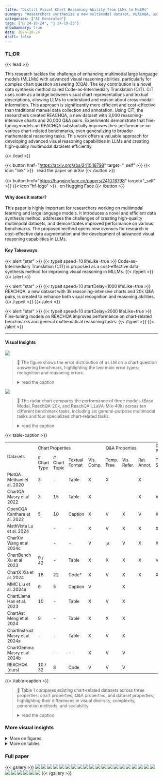 ```yaml
---
title: "Distill Visual Chart Reasoning Ability from LLMs to MLLMs"
summary: "Researchers synthesize a new multimodal dataset, REACHQA, using code as an intermediary to efficiently distill visual chart reasoning abilities from LLMs to MLLMs."
categories: ["AI Generated"]
tags: ["🔖 24-10-24", "🤗 24-10-25"]
showSummary: true
date: 2024-10-24
draft: false
---
```


### TL;DR


{{< lead >}}

This research tackles the challenge of enhancing multimodal large language models (MLLMs) with advanced visual reasoning abilities, particularly for complex chart question answering (CQA).  The key contribution is a novel data synthesis method called Code-as-Intermediary Translation (CIT). CIT uses code as a bridge between visual chart representations and textual descriptions, allowing LLMs to understand and reason about cross-modal information.  This approach is significantly more efficient and cost-effective than traditional manual data collection and annotation.  Using CIT, the researchers created REACHQA, a new dataset with 3,000 reasoning-intensive charts and 20,000 Q&A pairs.  Experiments demonstrate that fine-tuning models on REACHQA substantially improves their performance on various chart-related benchmarks, even generalizing to broader mathematical reasoning tasks.  This work offers a valuable approach for developing advanced visual reasoning capabilities in LLMs and creating high-quality multimodal datasets efficiently.

{{< /lead >}}


{{< button href="https://arxiv.org/abs/2410.18798" target="_self" >}}
{{< icon "link" >}} &nbsp; read the paper on arXiv
{{< /button >}}
<br><br>
{{< button href="https://huggingface.co/papers/2410.18798" target="_self" >}}
{{< icon "hf-logo" >}} &nbsp; on Hugging Face
{{< /button >}}

#### Why does it matter?
This paper is highly important for researchers working on multimodal learning and large language models.  It introduces a novel and efficient data synthesis method, addresses the challenges of creating high-quality multimodal datasets, and demonstrates improved performance on various benchmarks.  The proposed method opens new avenues for research in cost-effective data augmentation and the development of advanced visual reasoning capabilities in LLMs.
#### Key Takeaways

{{< alert "star" >}}
{{< typeit speed=10 lifeLike=true >}} Code-as-Intermediary Translation (CIT) is proposed as a cost-effective data synthesis method for improving visual reasoning in MLLMs. {{< /typeit >}}
{{< /alert >}}

{{< alert "star" >}}
{{< typeit speed=10 startDelay=1000 lifeLike=true >}} REACHQA, a new dataset with 3k reasoning-intensive charts and 20k Q&A pairs, is created to enhance both visual recognition and reasoning abilities. {{< /typeit >}}
{{< /alert >}}

{{< alert "star" >}}
{{< typeit speed=10 startDelay=2000 lifeLike=true >}} Fine-tuning models on REACHQA improves performance on chart-related benchmarks and general mathematical reasoning tasks. {{< /typeit >}}
{{< /alert >}}

------
#### Visual Insights



![](figures/figures_2_0.png)

> 🔼 The figure shows the error distribution of a LLM on a chart question answering benchmark, highlighting the two main error types: recognition and reasoning errors.
> <details>
> <summary>read the caption</summary>
> Figure 1: Error distribution of incorrect answers by MiniCPM-V2.5-Llama3 (Yao et al., 2024) on ChartQA test set (Masry et al., 2022), as judged by GPT-40. We present an example chart from ChartQA along with two error cases: one for recognition and one for reasoning. The 'Other Errors' include question misunderstood errors, knowledge and hallucination errors, or refusal to answer.
> </details>





![](charts/charts_9_1.png)

> 🔼 The radar chart compares the performance of three models (Base Model, ReachQA-20k, and ReachQA-LLaVA-Mix-40k) across ten different benchmark tasks, including six general-purpose multimodal tasks and four specialized chart-related tasks.
> <details>
> <summary>read the caption</summary>
> Figure 4: Performance comparison of models on 6 general tasks and 4 specialized tasks.
> </details>





{{< table-caption >}}
<table id='2' style='font-size:14px'><tr><td rowspan="2">Datasets</td><td colspan="4">Chart Properties</td><td colspan="3">Q&A Properties</td><td colspan="3">Dataset Properties</td></tr><tr><td># Chart Type</td><td># Chart Topic</td><td>Textual Format</td><td>Vis. Comp.</td><td>Temp. Free</td><td>Vis. Refer.</td><td>Rat. Annot.</td><td>Train Set</td><td>Test Set</td><td>Scal.</td></tr><tr><td>PlotQA Methani et al. 2020</td><td>3</td><td>-</td><td>Table</td><td>X</td><td>X</td><td></td><td>X</td><td></td><td></td><td>X</td></tr><tr><td>ChartQA Masry et al. 2022</td><td>3</td><td>15</td><td>Table</td><td>X</td><td></td><td></td><td>X</td><td>V</td><td></td><td>X</td></tr><tr><td>OpenCQA Kanthara et al. 2022</td><td>5</td><td>10</td><td>Caption</td><td>X</td><td>V</td><td>X</td><td>V</td><td>X</td><td></td><td>X</td></tr><tr><td>MathVista Lu et al. 2024</td><td></td><td>-</td><td>-</td><td>X</td><td>V</td><td>X</td><td>X</td><td>X</td><td></td><td>X</td></tr><tr><td>CharXiv Wang et al 2024c</td><td></td><td>-</td><td>-</td><td>V</td><td>メ</td><td>V</td><td>X</td><td>X</td><td></td><td>X</td></tr><tr><td>ChartBench Xu et al 2023</td><td>9 / 42</td><td>-</td><td>Table</td><td>X</td><td>X</td><td>X</td><td>X</td><td>V</td><td></td><td>V</td></tr><tr><td>ChartX Xia et al. 2024</td><td>18</td><td>22</td><td>Code*</td><td>X</td><td>V</td><td>X</td><td>X</td><td>X</td><td></td><td>V</td></tr><tr><td>MMC Liu et al. 2024a</td><td>6</td><td>5</td><td>Caption</td><td>V</td><td></td><td>X</td><td></td><td></td><td></td><td>メ</td></tr><tr><td>ChartLlama Han et al. 2023</td><td>10</td><td>-</td><td>Table</td><td>X</td><td>V</td><td>X</td><td></td><td></td><td>V</td><td>V</td></tr><tr><td>ChartAst Meng et al. 2024</td><td>9</td><td>-</td><td>Table</td><td>X</td><td>X</td><td>X</td><td></td><td></td><td>X</td><td>メ</td></tr><tr><td>ChartInstruct Masry et al. 2024a</td><td>-</td><td>-</td><td>Table</td><td>X</td><td>V</td><td>X</td><td></td><td></td><td>X</td><td>メ</td></tr><tr><td>ChartGemma Masry et al. 2024b</td><td></td><td>-</td><td>-</td><td>X</td><td>V</td><td>V</td><td></td><td></td><td>X</td><td>メ</td></tr><tr><td>REACHQA (ours)</td><td>10 / 32</td><td>8</td><td>Code</td><td>V</td><td>V</td><td>V</td><td></td><td></td><td>V</td><td>V</td></tr></table>{{< /table-caption >}}

> 🔼 Table 1 compares existing chart-related datasets across three properties: chart properties, Q&A properties, and dataset properties, highlighting their differences in visual diversity, complexity, generation methods, and scalability.
> <details>
> <summary>read the caption</summary>
> Table 1: Comparison of existing chart-related datasets across three properties. Only the chart question-answering (CQA) task is considered, despite some datasets having multiple tasks. Abbreviations: Vis.=visual, Comp.=complexity, Temp.=template, Refer.=Reference, Reas.=reasoning, Rat. rationale, Annot.=annotation and Scal.=scalable. Cells marked with 'X' indicate mixed attributes (e.g., partially template-based; scalable Q&A but non-scalable chart data.). “*” indicates that while the chart-plotting codes are public, the Q&A generation still relies on data tables.
> </details>



### More visual insights

<details>
<summary>More on figures
</summary>


![](figures/figures_5_0.png)

> 🔼 The figure illustrates the Code-as-Intermediary Translation (CIT) method used to create the REACHQA dataset, showing the process from seed codes to final data.
> <details>
> <summary>read the caption</summary>
> Figure 2: Overview of the Code-as-Intermediary Translation (CIT) method for synthesizing multimodal instruction data. The process begins with 33 seed codes and generates plot codes across various chart types, topics, and complexity levels through the Self-Instruct and Evol-Instruct stages. The chart set and instruction set are constructed bi-directionally, and the final filtered data yields REACHQA, a dataset for distilling visual chart reasoning abilities from LLMs to MLLMs.
> </details>



![](figures/figures_10_0.png)

> 🔼 The figure shows the error distribution of a language model on a chart question answering benchmark, highlighting the proportions of errors due to misrecognition and reasoning mistakes.
> <details>
> <summary>read the caption</summary>
> Figure 1: Error distribution of incorrect answers by MiniCPM-V2.5-Llama3 (Yao et al., 2024) on ChartQA test set (Masry et al., 2022), as judged by GPT-40. We present an example chart from ChartQA along with two error cases: one for recognition and one for reasoning. The 'Other Errors' include question misunderstood errors, knowledge and hallucination errors, or refusal to answer.
> </details>



![](figures/figures_17_0.png)

> 🔼 Figure 6 shows visualizations of charts from various datasets, highlighting the visual diversity and complexity of REACHQA compared to other datasets.
> <details>
> <summary>read the caption</summary>
> Figure 6: Visualizations of different chart-related training datasets. As shown, REACHQA and ChartGemma exhibit higher chart richness compared to several other datasets. But the charts in ChartGemma require manual collection from multiple sources (Masry et al., 2024b).
> </details>



![](figures/figures_17_1.png)

> 🔼 Figure 6 shows visualizations of charts from various datasets, highlighting the increased visual complexity and diversity of REACHQA compared to other datasets.
> <details>
> <summary>read the caption</summary>
> Figure 6: Visualizations of different chart-related training datasets. As shown, REACHQA and ChartGemma exhibit higher chart richness compared to several other datasets. But the charts in ChartGemma require manual collection from multiple sources (Masry et al., 2024b).
> </details>



![](figures/figures_17_2.png)

> 🔼 Figure 6 shows visualizations of charts from various chart datasets, highlighting the increased visual complexity and diversity in REACHQA compared to other datasets.
> <details>
> <summary>read the caption</summary>
> Figure 6: Visualizations of different chart-related training datasets. As shown, REACHQA and ChartGemma exhibit higher chart richness compared to several other datasets. But the charts in ChartGemma require manual collection from multiple sources (Masry et al., 2024b).
> </details>



![](figures/figures_17_3.png)

> 🔼 Figure 6 visualizes charts from various chart datasets, highlighting the increased complexity and diversity of charts in REACHQA compared to other datasets.
> <details>
> <summary>read the caption</summary>
> Figure 6: Visualizations of different chart-related training datasets. As shown, REACHQA and ChartGemma exhibit higher chart richness compared to several other datasets. But the charts in ChartGemma require manual collection from multiple sources (Masry et al., 2024b).
> </details>



</details>




<details>
<summary>More on tables
</summary>


{{< table-caption >}}
<table id='5' style='font-size:14px'><tr><td>Input</td><td>Acc.</td><td>Reas. Comp.</td><td>Vis. Refer.</td><td>Cost ($)</td></tr><tr><td>Table</td><td>2.72</td><td>2.51</td><td>1.19</td><td>0.047</td></tr><tr><td>Code</td><td>2.60</td><td>2.56</td><td>2.15</td><td>0.092</td></tr><tr><td>Chart</td><td>1.91</td><td>1.53</td><td>2.36</td><td>0.107</td></tr></table>{{< /table-caption >}}
> 🔼 {{ table.description }}
> <details>
> <summary>read the caption</summary>
> {{ table.caption }}
> </details>


> Table 1 compares existing chart-related datasets across three properties: Q&A properties, chart properties, and dataset properties, highlighting their differences in terms of textual/visual format, complexity, templates, visual complexity, type, topic, scalability, rationale, training/test sets, and free reference annotations.


{{< table-caption >}}
<table id='8' style='font-size:14px'><tr><td>Statistics</td><td>Train Set</td><td>Test Set</td></tr><tr><td>Total charts</td><td>3,249</td><td>500</td></tr><tr><td>- # Chart types</td><td>10 / 32</td><td>10 / 32</td></tr><tr><td>- # Overlay plots</td><td>1,030</td><td>220</td></tr><tr><td>- # Multiple plots</td><td>593</td><td>251</td></tr><tr><td>- Average size (px)</td><td>2480x1571</td><td>2798 x 1601</td></tr><tr><td>Unique questions</td><td>19, 963</td><td>2,000</td></tr><tr><td>- # Reco. per chart</td><td>2.53</td><td>2</td></tr><tr><td>- # Reas. per chart</td><td>3.62</td><td>2</td></tr><tr><td>Avg. Reco. Q. length</td><td>22.1</td><td>21.0</td></tr><tr><td>Avg. Reco. A. length</td><td>38.3</td><td>7.0</td></tr><tr><td>Avg. Reas. Q. length</td><td>38.2</td><td>35.4</td></tr><tr><td>Avg. Reas. A. length</td><td>68.4</td><td>24.9</td></tr></table>{{< /table-caption >}}
> 🔼 {{ table.description }}
> <details>
> <summary>read the caption</summary>
> {{ table.caption }}
> </details>


> Table 1 compares existing chart-related datasets across three properties: chart properties, Q&A properties, and dataset properties, highlighting their differences in terms of visual diversity, complexity, template use, reasoning capabilities, annotation, and scalability.


{{< table-caption >}}
<table id='2' style='font-size:14px'><tr><td rowspan="2">Models</td><td rowspan="2">Avg. (↑)</td><td>ChartQA</td><td colspan="2">ChartBench</td><td>ChartX</td><td colspan="2">REACHQA</td><td colspan="2">CharXiv</td><td colspan="2">Math Vista</td><td>MATH-V</td></tr><tr><td>QA</td><td>Binary</td><td>NQA</td><td>QA</td><td>Reas.</td><td>Reco.</td><td>Reas.</td><td>Desc.</td><td>Math</td><td>General</td><td>QA</td></tr><tr><td colspan="13">Baselines</td></tr><tr><td>Human</td><td>-</td><td>-</td><td>-</td><td>-</td><td>-</td><td>65.10</td><td>84.60</td><td>80.50</td><td>92.10</td><td colspan="2">60.30</td><td>75.66</td></tr><tr><td>Random (GPT-4o)</td><td>20.82</td><td>30.04</td><td>40.21</td><td>22.73</td><td>19.85</td><td>8.20</td><td>13.30</td><td>10.80</td><td>19.85</td><td colspan="2">17.90</td><td>25.36</td></tr><tr><td colspan="13">Proprietary Multimodal Large Language Models</td></tr><tr><td>GPT-4o mini</td><td>49.34</td><td>77.52</td><td>70.26</td><td>34.93</td><td>35.45</td><td>27.20</td><td>53.50</td><td>34.10</td><td>74.92</td><td colspan="2">56.70</td><td>28.85</td></tr><tr><td>GPT-4o</td><td>59.85</td><td>85.70</td><td>81.03</td><td>52.88</td><td>46.60</td><td>39.70</td><td>66.80</td><td>47.10</td><td>84.45</td><td colspan="2">63.80</td><td>30.39</td></tr><tr><td>Claude 3.5 Sonnet</td><td>64.50</td><td>90.80</td><td>76.72</td><td>48.29</td><td>58.24</td><td>51.70</td><td>74.30</td><td>60.20</td><td>84.30</td><td colspan="2">67.70</td><td>32.76</td></tr><tr><td colspan="13">Chart-augmented Multimodal Large Language Models</td></tr><tr><td>ChartInstruct-7B</td><td>25.93</td><td>66.64</td><td>61.40</td><td>26.95</td><td>26.62</td><td>6.00</td><td>10.50</td><td>8.80</td><td>21.40</td><td>15.37</td><td>31.52</td><td>10.07</td></tr><tr><td>ChartAssistant-13B</td><td>28.25</td><td>79.90</td><td>58.15</td><td>24.62</td><td>23.20</td><td>10.70</td><td>19.60</td><td>11.70</td><td>16.93</td><td>17.78</td><td>39.57</td><td>8.55</td></tr><tr><td>ChartGemma-3B</td><td>33.08</td><td>80.16</td><td>78.90</td><td>34.10</td><td>35.15</td><td>9.20</td><td>27.80</td><td>12.50</td><td>21.30</td><td>19.07</td><td>38.04</td><td>7.70</td></tr><tr><td colspan="13">Open-Source Multimodal Large Language Models</td></tr><tr><td>LLaVA-Next-Llama3-8B</td><td>24.46</td><td>45.80</td><td>42.90</td><td>15.86</td><td>15.45</td><td>6.50</td><td>17.90</td><td>17.20</td><td>31.45</td><td>22.41</td><td>44.13</td><td>9.44</td></tr><tr><td>+ REACHQA (Reco.)</td><td>32.88 (+34.4%)</td><td>66.96</td><td>56.95</td><td>29.52</td><td>27.25</td><td>8.80</td><td>29.00</td><td>22.20</td><td>32.58</td><td>27.40</td><td>49.78</td><td>11.25</td></tr><tr><td>+ REACHQA (Reas.)</td><td>32.39 (+32.4%)</td><td>64.48</td><td>56.80</td><td>25.14</td><td>25.90</td><td>8.40</td><td>26.30</td><td>22.70</td><td>35.67</td><td>28.89</td><td>50.65</td><td>11.38</td></tr><tr><td>+ REACHQA (All)</td><td>32.98 (+34.8%)</td><td>64.56</td><td>57.00</td><td>29.33</td><td>27.08</td><td>11.10</td><td>29.60</td><td>22.50</td><td>32.33</td><td>27.59</td><td>50.43</td><td>11.25</td></tr><tr><td>MiniCPM-V2.5-Llama3</td><td>33.39</td><td>66.92</td><td>48.90</td><td>22.29</td><td>- 23.72</td><td>10.30</td><td>25.30</td><td>22.00</td><td>46.20</td><td>37.22</td><td>53.04</td><td>11.45</td></tr><tr><td>+ REACHQA (Reco.)</td><td>38.62 (+15.7%)</td><td>71.12</td><td>56.65</td><td>33.29</td><td>29.53</td><td>10.60</td><td>34.10</td><td>25.60</td><td>48.75</td><td>41.48</td><td>60.43</td><td>13.22</td></tr><tr><td>+ REACHQA (Reas.)</td><td>38.52 (+15.4%)</td><td>71.72</td><td>56.65</td><td>29.62</td><td>28.23</td><td>11.00</td><td>33.00</td><td>27.50</td><td>48.70</td><td>43.52</td><td>60.22</td><td>13.52</td></tr><tr><td>+ REACHQA (All)</td><td>38.67 (+15.8%)</td><td>71.44</td><td>55.80</td><td>30.43</td><td>29.68</td><td>11.00</td><td>35.10</td><td>28.30</td><td>47.62</td><td>42.22</td><td>60.00</td><td>13.75</td></tr><tr><td>InternVL2-8B</td><td>40.03</td><td>73.80</td><td>52.05</td><td>32.86</td><td>35.10</td><td>16.20</td><td>33.70</td><td>26.30</td><td>46.10</td><td>46.11</td><td>61.74</td><td>16.38</td></tr><tr><td>+ REACHQA (Reco.)</td><td>48.21 (+20.4%)</td><td>82.92</td><td>66.35</td><td>46.14</td><td>46.62</td><td>19.90</td><td>49.50</td><td>32.20</td><td>54.38</td><td>47.96</td><td>67.61</td><td>16.78</td></tr><tr><td>+ REACHQA (Reas.)</td><td>47.87 (+19.6%)</td><td>82.84</td><td>64.05</td><td>46.52</td><td>44.88</td><td>20.10</td><td>49.40</td><td>32.80</td><td>52.40</td><td>49.44</td><td>66.52</td><td>17.66</td></tr><tr><td>+ REACHQA (All)</td><td>48.35 (+20.8%)</td><td>82.44</td><td>65.90</td><td>47.29</td><td>45.38</td><td>21.30</td><td>49.80</td><td>32.70</td><td>54.83</td><td>48.89</td><td>66.30</td><td>17.01</td></tr></table>{{< /table-caption >}}
> 🔼 {{ table.description }}
> <details>
> <summary>read the caption</summary>
> {{ table.caption }}
> </details>


> Table 1 compares existing chart-related datasets across three properties: chart properties, Q&A properties, and dataset properties.


{{< table-caption >}}
<br><table id='9' style='font-size:16px'><tr><td>Base Model</td><td>16.39</td><td>6.50</td><td>17.20</td><td>32.40</td><td>9.44</td></tr><tr><td>+ ChartBench</td><td>17.06</td><td>7.30</td><td>17.00</td><td>33.60</td><td>10.33</td></tr><tr><td></td><td>17.67</td><td>7.10</td><td>20.40</td><td>32.10</td><td>11.08</td></tr><tr><td>ChartGemma</td><td>19.11</td><td>10.00</td><td>19.40</td><td>36.40</td><td>10.62</td></tr><tr><td></td><td>20.74</td><td>11.10</td><td>22.50</td><td>38.10</td><td>11.25</td></tr></table>{{< /table-caption >}}
> 🔼 {{ table.description }}
> <details>
> <summary>read the caption</summary>
> {{ table.caption }}
> </details>


> Table 1 compares existing chart-related datasets across three properties: chart properties, Q&A properties, and dataset properties, highlighting their differences in visual diversity, complexity, question generation methods, and scalability.


{{< table-caption >}}
<table id='6' style='font-size:14px'><tr><td>Major Category</td><td>Minor Category</td></tr><tr><td>~Line Charts Pie Charts n Bar Charts 3D Bar Charts Node Charts Radar Charts Area Charts Box Charts Scatter Charts Specific Charts</td><td>line chart, line chart with data annotation, line chart with error bar pie chart, donut pie chart, sector pie chart, ring chart bar chart, bar chart with data annotation, stacked bar chart, percentage bar chart, horizontal bar chart 3D bar chart, stacked 3D bar chart, percentage 3D bar chart directed node chart, undirected node chart radar chart, radar chart with area filling area chart, stacked area chart vertical box chart, horizontal box chart scatter chart, scatter chart with smooth fitting, 3D scatter chart (bubble chart) heat map, rose chart, funnel chart, waterfall chart, histogram, tree map</td></tr></table>{{< /table-caption >}}
> 🔼 {{ table.description }}
> <details>
> <summary>read the caption</summary>
> {{ table.caption }}
> </details>


> Table 1 compares existing chart-related datasets across three properties: chart properties, Q&A properties, and dataset properties, highlighting their strengths and weaknesses for use in chart question answering tasks.


{{< table-caption >}}
<table id='8' style='font-size:14px'><tr><td>Art and Design</td><td>Futurism and Innovation</td><td>Agriculture and Food Production</td></tr><tr><td>Music and Performance</td><td>Astronomy and Space</td><td>Transportation and Logistics</td></tr><tr><td>Business and Finance</td><td>Social Media and the Web</td><td>Real Estate and Housing Market</td></tr><tr><td>Travel and Exploration</td><td>Society and Community</td><td>Government and Public Policy</td></tr><tr><td>Books and Publishing</td><td>Physics and Chemistry</td><td>Education and Academics</td></tr><tr><td>Literature and Writing</td><td>Energy and Utilities</td><td>Environment and Sustainability</td></tr><tr><td>History and Culture</td><td>Biology and Life Sciences</td><td>Language and Communication</td></tr><tr><td>Architecture and Building</td><td>Retail and E-commerce</td><td>Social Sciences and Humanities</td></tr><tr><td>Fashion and Style</td><td>Religion and Spirituality</td><td>Manufacturing and Production</td></tr><tr><td>Marketing and Advertising</td><td>Food and Beverage Industry</td><td>Artificial Intelligence and Robotics</td></tr><tr><td>Law and Legal Affairs</td><td>Healthcare and Health</td><td>Human Resources and Employee Management</td></tr><tr><td>Film and Cinema</td><td>Sports and Entertainment</td><td>Computer Science and Information Technology</td></tr><tr><td>Mathematics and Statistics</td><td>Science and Engineering</td><td></td></tr></table>{{< /table-caption >}}
> 🔼 {{ table.description }}
> <details>
> <summary>read the caption</summary>
> {{ table.caption }}
> </details>


> Table 1 compares existing chart-related datasets across three properties (Q&A properties, chart properties, and dataset properties) highlighting their differences in terms of textual format, complexity, templates, visual features, scalability, and annotation.


{{< table-caption >}}
<table id='2' style='font-size:14px'><tr><td>Step</td><td>Avg. #tokens of Input</td><td>Avg. #tokens of Output</td><td>Times</td><td>Cost ($)</td></tr><tr><td>Self-Instruct</td><td>1, 500 + 2, 000 = 3, 500</td><td>500 + 500 = 1, 000</td><td>3,000</td><td>~ 56.25</td></tr><tr><td>Evol-Instruct</td><td>700 + 1, 300 = 2, 000</td><td>300 + 700 = 1, 000</td><td>3,000</td><td>~ 45.00</td></tr><tr><td>Self-Repair</td><td>500</td><td>500</td><td>1,500</td><td>~ 9.38</td></tr><tr><td>Reas-QA-Gen.</td><td>1,000 + 1, 500 x 4 = 7, 000</td><td>500 + 300 x 4 = 1, 700</td><td>3,249</td><td>~ 112.09</td></tr><tr><td>Reco-QA-Gen.</td><td>800 + 1, 200 x 4= 5, 600</td><td>300 + 200 x4= 1, 100</td><td>3,249</td><td>~ 81.23</td></tr></table>{{< /table-caption >}}
> 🔼 {{ table.description }}
> <details>
> <summary>read the caption</summary>
> {{ table.caption }}
> </details>


> Table 1 compares existing chart-related datasets across three properties: Q&A properties, chart properties, and dataset properties, highlighting their differences in terms of format, complexity, and scalability.


</details>


### Full paper

{{< gallery >}}
<img src="paper_images/1.png" class="grid-w50 md:grid-w33 xl:grid-w25" />
<img src="paper_images/2.png" class="grid-w50 md:grid-w33 xl:grid-w25" />
<img src="paper_images/3.png" class="grid-w50 md:grid-w33 xl:grid-w25" />
<img src="paper_images/4.png" class="grid-w50 md:grid-w33 xl:grid-w25" />
<img src="paper_images/5.png" class="grid-w50 md:grid-w33 xl:grid-w25" />
<img src="paper_images/6.png" class="grid-w50 md:grid-w33 xl:grid-w25" />
<img src="paper_images/7.png" class="grid-w50 md:grid-w33 xl:grid-w25" />
<img src="paper_images/8.png" class="grid-w50 md:grid-w33 xl:grid-w25" />
<img src="paper_images/9.png" class="grid-w50 md:grid-w33 xl:grid-w25" />
<img src="paper_images/10.png" class="grid-w50 md:grid-w33 xl:grid-w25" />
<img src="paper_images/11.png" class="grid-w50 md:grid-w33 xl:grid-w25" />
<img src="paper_images/12.png" class="grid-w50 md:grid-w33 xl:grid-w25" />
<img src="paper_images/13.png" class="grid-w50 md:grid-w33 xl:grid-w25" />
<img src="paper_images/14.png" class="grid-w50 md:grid-w33 xl:grid-w25" />
<img src="paper_images/15.png" class="grid-w50 md:grid-w33 xl:grid-w25" />
<img src="paper_images/16.png" class="grid-w50 md:grid-w33 xl:grid-w25" />
<img src="paper_images/17.png" class="grid-w50 md:grid-w33 xl:grid-w25" />
<img src="paper_images/18.png" class="grid-w50 md:grid-w33 xl:grid-w25" />
<img src="paper_images/19.png" class="grid-w50 md:grid-w33 xl:grid-w25" />
<img src="paper_images/20.png" class="grid-w50 md:grid-w33 xl:grid-w25" />
<img src="paper_images/21.png" class="grid-w50 md:grid-w33 xl:grid-w25" />
<img src="paper_images/22.png" class="grid-w50 md:grid-w33 xl:grid-w25" />
<img src="paper_images/23.png" class="grid-w50 md:grid-w33 xl:grid-w25" />
<img src="paper_images/24.png" class="grid-w50 md:grid-w33 xl:grid-w25" />
<img src="paper_images/25.png" class="grid-w50 md:grid-w33 xl:grid-w25" />
<img src="paper_images/26.png" class="grid-w50 md:grid-w33 xl:grid-w25" />
{{< /gallery >}}